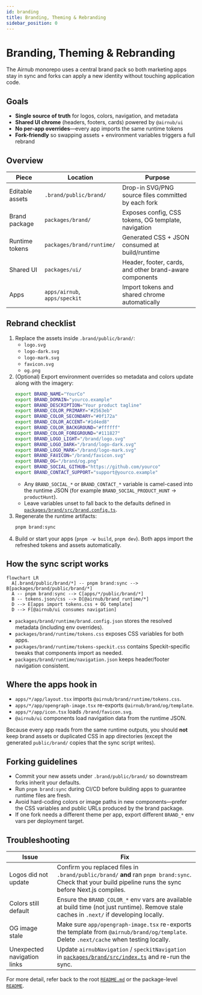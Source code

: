 ```yaml
---
id: branding
title: Branding, Theming & Rebranding
sidebar_position: 0
---
```


# Branding, Theming & Rebranding

The Airnub monorepo uses a central brand pack so both marketing apps stay in sync and forks can apply a new identity without touching application code.

## Goals

- **Single source of truth** for logos, colors, navigation, and metadata
- **Shared UI chrome** (headers, footers, cards) powered by `@airnub/ui`
- **No per-app overrides**—every app imports the same runtime tokens
- **Fork-friendly** so swapping assets + environment variables triggers a full rebrand

## Overview

| Piece | Location | Purpose |
| --- | --- | --- |
| Editable assets | `.brand/public/brand/` | Drop-in SVG/PNG source files committed by each fork |
| Brand package | `packages/brand/` | Exposes config, CSS tokens, OG template, navigation |
| Runtime tokens | `packages/brand/runtime/` | Generated CSS + JSON consumed at build/runtime |
| Shared UI | `packages/ui/` | Header, footer, cards, and other brand-aware components |
| Apps | `apps/airnub`, `apps/speckit` | Import tokens and shared chrome automatically |

## Rebrand checklist

1. Replace the assets inside `.brand/public/brand/`:
   - `logo.svg`
   - `logo-dark.svg`
   - `logo-mark.svg`
   - `favicon.svg`
   - `og.png`
2. (Optional) Export environment overrides so metadata and colors update along with the imagery:
   ```bash
   export BRAND_NAME="YourCo"
   export BRAND_DOMAIN="yourco.example"
   export BRAND_DESCRIPTION="Your product tagline"
   export BRAND_COLOR_PRIMARY="#2563eb"
   export BRAND_COLOR_SECONDARY="#0f172a"
   export BRAND_COLOR_ACCENT="#1d4ed8"
   export BRAND_COLOR_BACKGROUND="#ffffff"
   export BRAND_COLOR_FOREGROUND="#111827"
   export BRAND_LOGO_LIGHT="/brand/logo.svg"
   export BRAND_LOGO_DARK="/brand/logo-dark.svg"
   export BRAND_LOGO_MARK="/brand/logo-mark.svg"
   export BRAND_FAVICON="/brand/favicon.svg"
   export BRAND_OG="/brand/og.png"
   export BRAND_SOCIAL_GITHUB="https://github.com/yourco"
   export BRAND_CONTACT_SUPPORT="support@yourco.example"
   ```
   - Any `BRAND_SOCIAL_*` or `BRAND_CONTACT_*` variable is camel-cased into the runtime JSON (for example `BRAND_SOCIAL_PRODUCT_HUNT` → `productHunt`).
   - Leave variables unset to fall back to the defaults defined in [`packages/brand/src/brand.config.ts`](../../packages/brand/src/brand.config.ts).
3. Regenerate the runtime artifacts:
   ```bash
   pnpm brand:sync
   ```
4. Build or start your apps (`pnpm -w build`, `pnpm dev`). Both apps import the refreshed tokens and assets automatically.

## How the sync script works

```mermaid
flowchart LR
  A[.brand/public/brand/*] -- pnpm brand:sync --> B[packages/brand/public/brand/*]
  A -- pnpm brand:sync --> C[apps/*/public/brand/*]
  B -- tokens.json/css --> D[@airnub/brand runtime/*]
  D --> E[apps import tokens.css + OG template]
  D --> F[@airnub/ui consumes navigation]
```

- `packages/brand/runtime/brand.config.json` stores the resolved metadata (including env overrides).
- `packages/brand/runtime/tokens.css` exposes CSS variables for both apps.
- `packages/brand/runtime/tokens-speckit.css` contains Speckit-specific tweaks that components import as needed.
- `packages/brand/runtime/navigation.json` keeps header/footer navigation consistent.

## Where the apps hook in

- `apps/*/app/layout.tsx` imports `@airnub/brand/runtime/tokens.css`.
- `apps/*/app/opengraph-image.tsx` re-exports `@airnub/brand/og/template`.
- `apps/*/app/icon.tsx` loads `/brand/favicon.svg`.
- `@airnub/ui` components load navigation data from the runtime JSON.

Because every app reads from the same runtime outputs, you should **not** keep brand assets or duplicated CSS in app directories (except the generated `public/brand/` copies that the sync script writes).

## Forking guidelines

- Commit your new assets under `.brand/public/brand/` so downstream forks inherit your defaults.
- Run `pnpm brand:sync` during CI/CD before building apps to guarantee runtime files are fresh.
- Avoid hard-coding colors or image paths in new components—prefer the CSS variables and public URLs produced by the brand package.
- If one fork needs a different theme per app, export different `BRAND_*` env vars per deployment target.

## Troubleshooting

| Issue | Fix |
| --- | --- |
| Logos did not update | Confirm you replaced files in `.brand/public/brand/` **and** ran `pnpm brand:sync`. Check that your build pipeline runs the sync before Next.js compiles. |
| Colors still default | Ensure the `BRAND_COLOR_*` env vars are available at build time (not just runtime). Remove stale caches in `.next/` if developing locally. |
| OG image stale | Make sure `app/opengraph-image.tsx` re-exports the template from `@airnub/brand/og/template`. Delete `.next/cache` when testing locally. |
| Unexpected navigation links | Update `airnubNavigation` / `speckitNavigation` in [`packages/brand/src/index.ts`](../../packages/brand/src/index.ts) and re-run the sync. |

For more detail, refer back to the root [`README.md`](../../README.md#-branding--rebranding) or the package-level [`README`](../../packages/brand/README.md).
